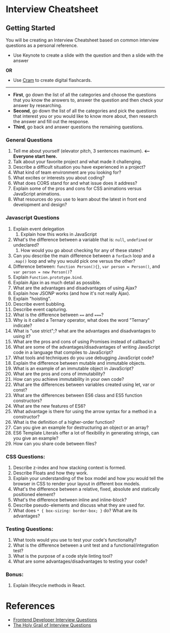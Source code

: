 # Interview Cheatsheet

## Getting Started

You will be creating an Interview Cheatsheet based on common interview questions as a personal reference. 

- Use Keynote to create a slide with the question and then a slide with the answer

**OR**

- Use [Cram](https://www.cram.com/) to create digital flashcards.

********

- **First**, go down the list of all the categories and choose the questions that you know the answers to, answer the question and then check your answer by researching.
- **Second**, go down the list of all the categories and pick the questions that interest you or you would like to know more about, then research the answer and fill out the response.
- **Third**, go back and answer questions the remaining questions.


### General Questions

1. Tell me about yourself (elevator pitch, 3 sentences maximum).  **<-- Everyone start here.**
1. Talk about your favorite project and what made it challenging.  
1. Describe a difficult situation you have experienced in a project?  
1. What kind of team environment are you looking for?
1. What excites or interests you about coding?
1. What does CORS stand for and what issue does it address?
1. Explain some of the pros and cons for CSS animations versus JavaScript animations.
1. What resources do you use to learn about the latest in front end development and design?


### Javascript Questions

1. Explain event delegation
    1. Explain how this works in JavaScript
1. What's the difference between a variable that is: `null`, `undefined` or undeclared?
    1. How would you go about checking for any of these states?
1. Can you describe the main difference between a `forEach` loop and a `.map()` loop and why you would pick one versus the other?
1. Difference between: `function Person(){}`, `var person = Person()`, and `var person = new Person()`?
1. Explain `Function.prototype.bind`.
1. Explain Ajax in as much detail as possible.
1. What are the advantages and disadvantages of using Ajax?
1. Explain how JSONP works (and how it's not really Ajax).
1. Explain "hoisting".
1. Describe event bubbling.
1. Describe event capturing.
1. What is the difference between `==` and `===`?
1. Why is it called a Ternary operator, what does the word "Ternary" indicate?
1. What is "use strict";? what are the advantages and disadvantages to using it?
1. What are the pros and cons of using Promises instead of callbacks?
1. What are some of the advantages/disadvantages of writing JavaScript code in a language that compiles to JavaScript?
1. What tools and techniques do you use debugging JavaScript code?
1. Explain the difference between mutable and immutable objects.
1. What is an example of an immutable object in JavaScript?
1. What are the pros and cons of immutability?
1. How can you achieve immutability in your own code?
1. What are the differences between variables created using let, var or const?
1. What are the differences between ES6 class and ES5 function constructors?
1. What are the new features of ES6?
1. What advantage is there for using the arrow syntax for a method in a constructor?
1. What is the definition of a higher-order function?
1. Can you give an example for destructuring an object or an array?
1. ES6 Template Literals offer a lot of flexibility in generating strings, can you give an example?
1. How can you share code between files?


### CSS Questions:
1. Describe z-index and how stacking context is formed.
1. Describe Floats and how they work.
1. Explain your understanding of the box model and how you would tell the browser in CSS to render your layout in different box models.
1. What's the difference between a relative, fixed, absolute and statically positioned element?
1. What's the difference between inline and inline-block?
1. Describe pseudo-elements and discuss what they are used for.
1. What does `* { box-sizing: border-box; }` do? What are its advantages?


### Testing Questions:
1. What tools would you use to test your code's functionality?
1. What is the difference between a unit test and a functional/integration test?
1. What is the purpose of a code style linting tool?
1. What are some advantages/disadvantages to testing your code?

### Bonus:
1. Explain lifecycle methods in React.

# References
- [Frontend Developer Interview Questions](https://github.com/h5bp/Front-end-Developer-Interview-Questions)
- [The Holy Grail of Interview Questions](https://github.com/MaximAbramchuck/awesome-interview-questions)
